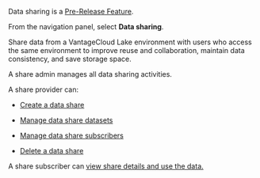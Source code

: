 Data sharing is a [Pre-Release Feature](https://docs.teradata.com/access/sources/dita/topic?dita:topicPath=bwf1684416639333.dita).

From the navigation panel, select **Data sharing**.

Share data from a VantageCloud Lake environment with users who access the same environment to improve reuse and collaboration, maintain data consistency, and save storage space.

A share admin manages all data sharing activities.

A share provider can:

-   [Create a data share](vlk1663617148666.md)


-   [Manage data share datasets](rfg1681040443995.md)


-   [Manage data share subscribers](vph1681040670091.md)


-   [Delete a data share](vuh1681040768372.md)


A share subscriber can [view share details and use the data.](hfx1686247226223.md)

